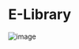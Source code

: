 # E-Library
![image](https://user-images.githubusercontent.com/58680198/158069925-34490a61-ef0b-4807-a049-ba7a8b3cdca0.png)

